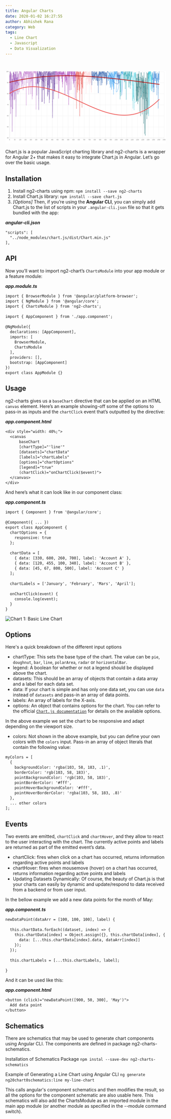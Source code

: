 ```yaml
---
title: Angular Charts
date: 2020-01-02 16:27:55
author: Abhishek Rana
category: Web
tags:
  - Line Chart
  - Javascript
  - Data Visualization
---
```


<br>

![Angular charts](/blog/Web/angular-charts/BG.png)

Chart.js is a popular JavaScript charting library and ng2-charts is a wrapper for Angular 2+ that makes it easy to integrate Chart.js in Angular. Let’s go over the basic usage.

## Installation

1. Install ng2-charts using npm: `npm install --save ng2-charts`
2. Install Chart.js library: `npm install --save chart.js`
3. _[Options]_ Then, if you’re using the **Angular CLI**, you can simply add Chart.js to the list of scripts in your `.angular-cli.json` file so that it gets bundled with the app:

**_angular-cli.json_**

```
"scripts": [
  "../node_modules/chart.js/dist/Chart.min.js"
],
```

## API

Now you’ll want to import ng2-chart’s `ChartsModule` into your app module or a feature module:

**_app.module.ts_**

```
import { BrowserModule } from '@angular/platform-browser';
import { NgModule } from '@angular/core';
import { ChartsModule } from 'ng2-charts';

import { AppComponent } from './app.component';

@NgModule({
  declarations: [AppComponent],
  imports: [
    BrowserModule,
    ChartsModule
  ],
  providers: [],
  bootstrap: [AppComponent]
})
export class AppModule {}
```

## Usage

ng2-charts gives us a `baseChart` directive that can be applied on an HTML `canvas` element. Here’s an example showing-off some of the options to pass-in as inputs and the `chartClick` event that’s outputted by the directive:

**_app.component.html_**

```
<div style="width: 40%;">
  <canvas
      baseChart
      [chartType]="'line'"
      [datasets]="chartData"
      [labels]="chartLabels"
      [options]="chartOptions"
      [legend]="true"
      (chartClick)="onChartClick($event)">
  </canvas>
</div>
```

And here’s what it can look like in our component class:

**_app.component.ts_**

```
import { Component } from '@angular/core';

@Component({ ... })
export class AppComponent {
  chartOptions = {
    responsive: true
  };

  chartData = [
    { data: [330, 600, 260, 700], label: 'Account A' },
    { data: [120, 455, 100, 340], label: 'Account B' },
    { data: [45, 67, 800, 500], label: 'Account C' }
  ];

  chartLabels = ['January', 'February', 'Mars', 'April'];

  onChartClick(event) {
    console.log(event);
  }
}
```

![Chart 1: Basic Line Chart](chart_1.png)

## Options

Here's a quick breakdown of the different input options

- chartType: This sets the base type of the chart. The value can be `pie`, `doughnut`, `bar`, `line`, `polarArea`, `radar` or `horizontalBar`.
- legend: A boolean for whether or not a legend should be displayed above the chart.
- datasets: This should be an array of objects that contain a data array and a label for each data set.
- data: If your chart is simple and has only one data set, you can use `data` instead of `datasets` and pass-in an array of data points.
- labels: An array of labels for the X-axis.
- options: An object that contains options for the chart. You can refer to the official [`Chart.js documentation`](https://www.chartjs.org/docs/latest/configuration/) for details on the available options.

In the above example we set the chart to be responsive and adapt depending on the viewport size.

- colors: Not shown in the above example, but you can define your own colors with the `colors` input. Pass-in an array of object literals that contain the following value:

```
myColors = [
  {
    backgroundColor: 'rgba(103, 58, 183, .1)',
    borderColor: 'rgb(103, 58, 183)',
    pointBackgroundColor: 'rgb(103, 58, 183)',
    pointBorderColor: '#fff',
    pointHoverBackgroundColor: '#fff',
    pointHoverBorderColor: 'rgba(103, 58, 183, .8)'
  },
  ... other colors
];
```

## Events

Two events are emitted, `chartClick` and `chartHover`, and they allow to react to the user interacting with the chart. The currently active points and labels are returned as part of the emitted event’s data.

- chartClick: fires when click on a chart has occurred, returns information regarding active points and labels
- chartHover: fires when mousemove (hover) on a chart has occurred, returns information regarding active points and labels
- Updating Datasets Dynamically: Of course, the beauty of Chart.js is that your charts can easily by dynamic and update/respond to data received from a backend or from user input.

In the bellow example we add a new data points for the month of May:

**_app.component.ts_**

```
newDataPoint(dataArr = [100, 100, 100], label) {

  this.chartData.forEach((dataset, index) => {
    this.chartData[index] = Object.assign({}, this.chartData[index], {
      data: [...this.chartData[index].data, dataArr[index]]
    });
  });

  this.chartLabels = [...this.chartLabels, label];

}
```

And it can be used like this:

**_app.component.html_**

```
<button (click)="newDataPoint([900, 50, 300], 'May')">
  Add data point
</button>
```

## Schematics

There are schematics that may be used to generate chart components using Angular CLI. The components are defined in package ng2-charts-schematics.

Installation of Schematics Package
`npm instal --save-dev ng2-charts-schematics`

Example of Generating a Line Chart using Angular CLI
`ng generate ng20chart0schematics:line my-line-chart`

This calls angular's component schematics and then modifies the result, so all the options for the component schematic are also usable here. This schematics will also add the ChartsModule as an imported module in the main app module (or another module as specified in the --module command switch).
